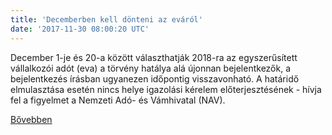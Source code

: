 ```yaml
---
title: 'Decemberben kell dönteni az eváról'
date: '2017-11-30 08:00:20 UTC'
---
```


December 1-je és 20-a között választhatják 2018-ra az egyszerűsített vállalkozói adót (eva) a törvény hatálya alá újonnan bejelentkezők, a bejelentkezés írásban ugyanezen időpontig visszavonható. A határidő elmulasztása esetén nincs helye igazolási kérelem előterjesztésének - hívja fel a figyelmet a Nemzeti Adó- és Vámhivatal (NAV).


[Bővebben](http://ift.tt/2zAwEz0)
